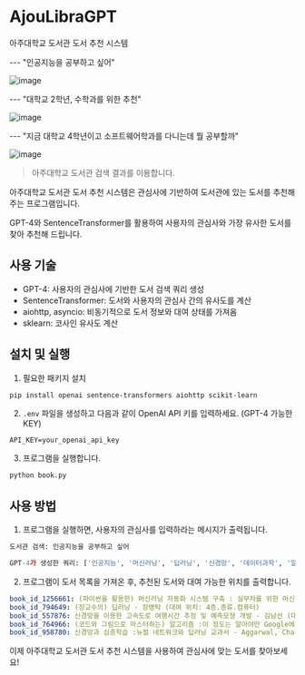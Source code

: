 # AjouLibraGPT

아주대학교 도서관 도서 추천 시스템

--- "인공지능을 공부하고 싶어"

![image](https://user-images.githubusercontent.com/2356749/235364713-63d2531e-77fd-4e56-9868-9ee94ae8bd18.png)

--- "대학교 2학년, 수학과를 위한 추천"

![image](https://user-images.githubusercontent.com/2356749/235365448-4411d5f3-d736-431e-b902-26cdf0d0fde6.png)

--- "지금 대학교 4학년이고 소프트웨어학과를 다니는데 뭘 공부할까"

![image](https://user-images.githubusercontent.com/2356749/235365378-1936ce8b-a69a-44b4-9e01-bc1b021a1b95.png)

> 아주대학교 도서관 검색 결과를 이용합니다.

아주대학교 도서관 도서 추천 시스템은 관심사에 기반하여 도서관에 있는 도서를 추천해 주는 프로그램입니다.

GPT-4와 SentenceTransformer를 활용하여 사용자의 관심사와 가장 유사한 도서를 찾아 추천해 드립니다.

## 사용 기술

- GPT-4: 사용자의 관심사에 기반한 도서 검색 쿼리 생성
- SentenceTransformer: 도서와 사용자의 관심사 간의 유사도를 계산
- aiohttp, asyncio: 비동기적으로 도서 정보와 대여 상태를 가져옴
- sklearn: 코사인 유사도 계산

## 설치 및 실행

1. 필요한 패키지 설치
```bash
pip install openai sentence-transformers aiohttp scikit-learn
```

2. `.env` 파일을 생성하고 다음과 같이 OpenAI API 키를 입력하세요. (GPT-4 가능한 KEY)
```
API_KEY=your_openai_api_key
```

3. 프로그램을 실행합니다.
```bash
python book.py
```

## 사용 방법

1. 프로그램을 실행하면, 사용자의 관심사를 입력하라는 메시지가 출력됩니다.
```python
도서관 검색: 인공지능을 공부하고 싶어

GPT-4가 생성한 쿼리: ['인공지능', '머신러닝', '딥러닝', '신경망', '데이터과학', '알고리즘', '텐서플로우', '파이토치']
```

2. 프로그램이 도서 목록을 가져온 후, 추천된 도서와 대여 가능한 위치를 출력합니다.
```yaml
book_id_1256661: (파이썬을 활용한) 머신러닝 자동화 시스템 구축 : 실무자를 위한 머신러닝 핵심 개념,모델 선택 및 하이퍼파라미터 튜닝, 최적화 기법 - Gil’s LAB (대여 위치: 4층.총류.컴퓨터)
book_id_794649: (장교수의) 딥러닝 - 장병탁 (대여 위치: 4층.총류.컴퓨터)
book_id_557876: 신경망을 이용한 고속도로 여행시간 추정 및 예측모형 개발 - 김남선 (대여 위치: 제1 보존서고)
book_id_764966: (코드와 그림으로 마스터하는) 알고리즘 :이 정도는 알아야만 Google에서 일할 수 있다! - 이상진 (대여 위치: 4층.총류.컴퓨터)
book_id_958780: 신경망과 심층학습 :뉴럴 네트워크와 딥러닝 교과서 - Aggarwal, Charu C (대여 위치: 4층.총류.컴퓨터)
```

이제 아주대학교 도서관 도서 추천 시스템을 사용하여 관심사에 맞는 도서를 찾아보세요!